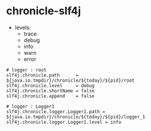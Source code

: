chronicle-slf4j
===============

- levels:
  - trace
  - debug
  - info
  - warn
  - error

```properties
# logger : root
slf4j.chronicle.path      = ${java.io.tmpdir}/chronicle/${today}/${pid}/root
slf4j.chronicle.level     = debug
slf4j.chronicle.shortName = false
slf4j.chronicle.append    = false

# logger : Logger1
slf4j.chronicle.logger.Logger1.path = ${java.io.tmpdir}/chronicle/${today}/${pid}/logger_1
slf4j.chronicle.logger.Logger1.level = info
```